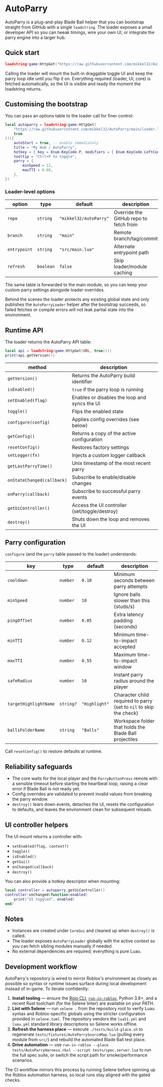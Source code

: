 # AutoParry

AutoParry is a plug-and-play Blade Ball helper that you can bootstrap straight
from GitHub with a single `loadstring`. The loader exposes a small developer
API so you can tweak timings, wire your own UI, or integrate the parry engine
into a larger hub.

## Quick start

```lua
loadstring(game:HttpGet("https://raw.githubusercontent.com/mikkel32/AutoParry/main/loader.lua", true))()
```

Calling the loader will mount the built-in draggable toggle UI and keep the
parry loop idle until you flip it on. Everything required (loader, UI, core)
is fetched automatically, so the UI is visible and ready the moment the
loadstring returns.

## Customising the bootstrap

You can pass an options table to the loader call for finer control:

```lua
local autoparry = loadstring(game:HttpGet(
    "https://raw.githubusercontent.com/mikkel32/AutoParry/main/loader.lua",
    true
))({
    autoStart = true, -- enable immediately
    title = "My Hub / AutoParry",
    hotkey = { key = Enum.KeyCode.P, modifiers = { Enum.KeyCode.LeftControl } },
    tooltip = "Ctrl+P to toggle",
    parry = {
        minSpeed = 12,
        maxTTI = 0.60,
    },
})
```

### Loader-level options

| option       | type      | default            | description |
| ------------ | --------- | ------------------ | ----------- |
| `repo`       | `string`  | `"mikkel32/AutoParry"` | Override the GitHub repo to fetch from |
| `branch`     | `string`  | `"main"`          | Remote branch/tag/commit |
| `entrypoint` | `string`  | `"src/main.lua"`  | Alternate entrypoint path |
| `refresh`    | `boolean` | `false`            | Skip loader/module caching |

The same table is forwarded to the main module, so you can keep your custom
parry settings alongside loader overrides.

Behind the scenes the loader protects any existing global state and only
publishes the `AutoParryLoader` helper after the bootstrap succeeds, so failed
fetches or compile errors will not leak partial state into the environment.

## Runtime API

The loader returns the AutoParry API table:

```lua
local api = loadstring(game:HttpGet(URL, true))()
print(api.getVersion())
```

| method | description |
| ------ | ----------- |
| `getVersion()` | Returns the AutoParry build identifier |
| `isEnabled()` | `true` if the parry loop is running |
| `setEnabled(flag)` | Enables or disables the loop and syncs the UI |
| `toggle()` | Flips the enabled state |
| `configure(config)` | Applies config overrides (see below) |
| `getConfig()` | Returns a copy of the active configuration |
| `resetConfig()` | Restores factory settings |
| `setLogger(fn)` | Injects a custom logger callback |
| `getLastParryTime()` | Unix timestamp of the most recent parry |
| `onStateChanged(callback)` | Subscribe to enable/disable changes |
| `onParry(callback)` | Subscribe to successful parry events |
| `getUiController()` | Access the UI controller (set/toggle/destroy) |
| `destroy()` | Shuts down the loop and removes the UI |

## Parry configuration

`configure` (and the `parry` table passed to the loader) understands:

| key | type | default | description |
| --- | ---- | ------- | ----------- |
| `cooldown` | `number` | `0.10` | Minimum seconds between parry attempts |
| `minSpeed` | `number` | `10` | Ignore balls slower than this (studs/s) |
| `pingOffset` | `number` | `0.05` | Extra latency padding (seconds) |
| `minTTI` | `number` | `0.12` | Minimum time-to-impact accepted |
| `maxTTI` | `number` | `0.55` | Maximum time-to-impact window |
| `safeRadius` | `number` | `10` | Instant parry radius around the player |
| `targetHighlightName` | `string?` | `"Highlight"` | Character child required to parry (set to `nil` to skip the check) |
| `ballsFolderName` | `string` | `"Balls"` | Workspace folder that holds the Blade Ball projectiles |

Call `resetConfig()` to restore defaults at runtime.

## Reliability safeguards

- The core waits for the local player and the `ParryButtonPress` remote with a
  sensible timeout before starting the heartbeat loop, raising a clear error if
  Blade Ball is not ready yet.
- Config overrides are validated to prevent invalid values from breaking the
  parry window.
- `destroy()` tears down events, detaches the UI, resets the configuration to
  defaults, and leaves the environment clean for subsequent reloads.

## UI controller helpers

The UI mount returns a controller with:

- `setEnabled(flag, context?)`
- `toggle()`
- `isEnabled()`
- `getGui()`
- `onChanged(callback)`
- `destroy()`

You can also provide a hotkey descriptor when mounting:

```lua
local controller = autoparry.getUiController()
controller:onChanged(function(enabled)
    print("UI toggled", enabled)
end)
```

## Notes

- Instances are created under `CoreGui` and cleaned up when `destroy()` is
  called.
- The loader exposes `AutoParryLoader` globally with the active context so you
  can fetch sibling modules manually if needed.
- No external dependencies are required; everything is pure Luau.

## Development workflow

AutoParry's repository is wired to mirror Roblox's environment as closely as
possible so syntax or runtime issues surface during local development instead of
in-game. To iterate confidently:

1. **Install tooling** — ensure the [Rojo CLI](https://rojo.space/),
   [`run-in-roblox`](https://github.com/rojo-rbx/run-in-roblox), Python 3.8+, and
   a recent Rust toolchain (for the Selene linter) are available on your PATH.
2. **Lint with Selene** — run `selene .` from the repository root to verify Luau
   syntax and Roblox-specific globals using the stricter configuration provided
   in `selene.toml`. The repository vendors the `lua51.yml` and `luau.yml`
   standard library descriptions so Selene works offline.
3. **Refresh the harness place** — execute `./tests/build-place.sh` to regenerate
   `tests/fixtures/AutoParrySourceMap.lua` (pulling every module from `src/`) and
   rebuild the automated Blade Ball test place.
4. **Drive automation** — use `run-in-roblox --place tests/AutoParryHarness.rbxl
   --script tests/spec.server.lua` to run the full spec suite, or switch the
   script path for smoke/performance scenarios.

The CI workflow mirrors this process by running Selene before spinning up the
Roblox automation harness, so local runs stay aligned with the gated checks.
